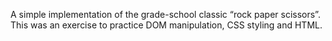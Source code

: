 A simple implementation of the grade-school classic “rock paper scissors”. This was an exercise to practice DOM manipulation, CSS styling and HTML.
